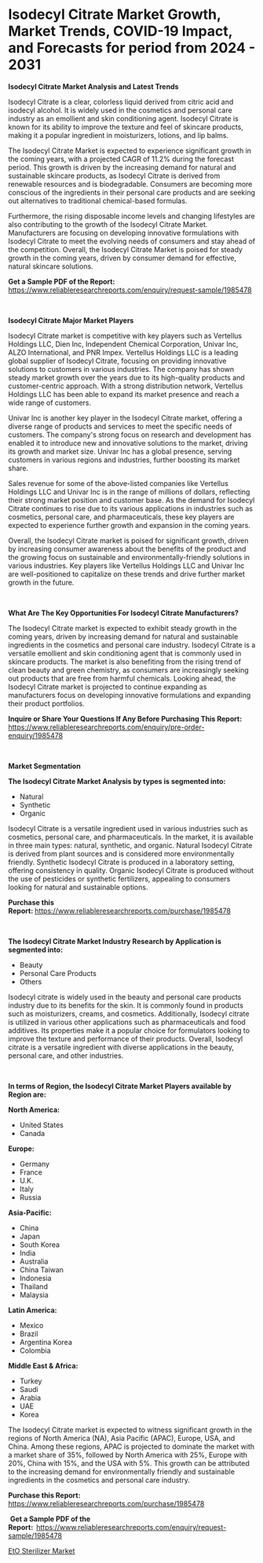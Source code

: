<p><h1>Isodecyl Citrate Market Growth, Market Trends, COVID-19 Impact, and Forecasts for period from 2024 - 2031</h1></p><p><strong>Isodecyl Citrate Market Analysis and Latest Trends</strong></p>
<p><p>Isodecyl Citrate is a clear, colorless liquid derived from citric acid and isodecyl alcohol. It is widely used in the cosmetics and personal care industry as an emollient and skin conditioning agent. Isodecyl Citrate is known for its ability to improve the texture and feel of skincare products, making it a popular ingredient in moisturizers, lotions, and lip balms.</p><p>The Isodecyl Citrate Market is expected to experience significant growth in the coming years, with a projected CAGR of 11.2% during the forecast period. This growth is driven by the increasing demand for natural and sustainable skincare products, as Isodecyl Citrate is derived from renewable resources and is biodegradable. Consumers are becoming more conscious of the ingredients in their personal care products and are seeking out alternatives to traditional chemical-based formulas.</p><p>Furthermore, the rising disposable income levels and changing lifestyles are also contributing to the growth of the Isodecyl Citrate Market. Manufacturers are focusing on developing innovative formulations with Isodecyl Citrate to meet the evolving needs of consumers and stay ahead of the competition. Overall, the Isodecyl Citrate Market is poised for steady growth in the coming years, driven by consumer demand for effective, natural skincare solutions.</p></p>
<p><strong>Get a Sample PDF of the Report:&nbsp;</strong> <a href="https://www.reliableresearchreports.com/enquiry/request-sample/1985478">https://www.reliableresearchreports.com/enquiry/request-sample/1985478</a></p>
<p>&nbsp;</p>
<p><strong>Isodecyl Citrate Major Market Players</strong></p>
<p><p>Isodecyl Citrate market is competitive with key players such as Vertellus Holdings LLC, Dien Inc, Independent Chemical Corporation, Univar Inc, ALZO International, and PNR Impex. Vertellus Holdings LLC is a leading global supplier of Isodecyl Citrate, focusing on providing innovative solutions to customers in various industries. The company has shown steady market growth over the years due to its high-quality products and customer-centric approach. With a strong distribution network, Vertellus Holdings LLC has been able to expand its market presence and reach a wide range of customers.</p><p>Univar Inc is another key player in the Isodecyl Citrate market, offering a diverse range of products and services to meet the specific needs of customers. The company's strong focus on research and development has enabled it to introduce new and innovative solutions to the market, driving its growth and market size. Univar Inc has a global presence, serving customers in various regions and industries, further boosting its market share.</p><p>Sales revenue for some of the above-listed companies like Vertellus Holdings LLC and Univar Inc is in the range of millions of dollars, reflecting their strong market position and customer base. As the demand for Isodecyl Citrate continues to rise due to its various applications in industries such as cosmetics, personal care, and pharmaceuticals, these key players are expected to experience further growth and expansion in the coming years.</p><p>Overall, the Isodecyl Citrate market is poised for significant growth, driven by increasing consumer awareness about the benefits of the product and the growing focus on sustainable and environmentally-friendly solutions in various industries. Key players like Vertellus Holdings LLC and Univar Inc are well-positioned to capitalize on these trends and drive further market growth in the future.</p></p>
<p>&nbsp;</p>
<p><strong>What Are The Key Opportunities For Isodecyl Citrate Manufacturers?</strong></p>
<p><p>The Isodecyl Citrate market is expected to exhibit steady growth in the coming years, driven by increasing demand for natural and sustainable ingredients in the cosmetics and personal care industry. Isodecyl Citrate is a versatile emollient and skin conditioning agent that is commonly used in skincare products. The market is also benefiting from the rising trend of clean beauty and green chemistry, as consumers are increasingly seeking out products that are free from harmful chemicals. Looking ahead, the Isodecyl Citrate market is projected to continue expanding as manufacturers focus on developing innovative formulations and expanding their product portfolios.</p></p>
<p><strong>Inquire or Share Your Questions If Any Before Purchasing This Report:</strong> <a href="https://www.reliableresearchreports.com/enquiry/pre-order-enquiry/1985478">https://www.reliableresearchreports.com/enquiry/pre-order-enquiry/1985478</a></p>
<p>&nbsp;</p>
<p><strong>Market Segmentation</strong></p>
<p><strong>The Isodecyl Citrate Market Analysis by types is segmented into:</strong></p>
<p><ul><li>Natural</li><li>Synthetic</li><li>Organic</li></ul></p>
<p><p>Isodecyl Citrate is a versatile ingredient used in various industries such as cosmetics, personal care, and pharmaceuticals. In the market, it is available in three main types: natural, synthetic, and organic. Natural Isodecyl Citrate is derived from plant sources and is considered more environmentally friendly. Synthetic Isodecyl Citrate is produced in a laboratory setting, offering consistency in quality. Organic Isodecyl Citrate is produced without the use of pesticides or synthetic fertilizers, appealing to consumers looking for natural and sustainable options.</p></p>
<p><strong>Purchase this Report:&nbsp;</strong><a href="https://www.reliableresearchreports.com/purchase/1985478">https://www.reliableresearchreports.com/purchase/1985478</a></p>
<p>&nbsp;</p>
<p><strong>The Isodecyl Citrate Market Industry Research by Application is segmented into:</strong></p>
<p><ul><li>Beauty</li><li>Personal Care Products</li><li>Others</li></ul></p>
<p><p>Isodecyl citrate is widely used in the beauty and personal care products industry due to its benefits for the skin. It is commonly found in products such as moisturizers, creams, and cosmetics. Additionally, Isodecyl citrate is utilized in various other applications such as pharmaceuticals and food additives. Its properties make it a popular choice for formulators looking to improve the texture and performance of their products. Overall, Isodecyl citrate is a versatile ingredient with diverse applications in the beauty, personal care, and other industries.</p></p>
<p>&nbsp;</p>
<p><strong>In terms of Region, the Isodecyl Citrate Market Players available by Region are:</strong></p>
<p>
    <p> <strong> North America: </strong>
        <ul>
            <li>United States</li>
            <li>Canada</li>
        </ul>
        </p> 
    <p> <strong> Europe: </strong>
        <ul>
            <li>Germany</li>
            <li>France</li>
            <li>U.K.</li>
            <li>Italy</li>
            <li>Russia</li>
        </ul>
        </p> 
    <p> <strong> Asia-Pacific: </strong>
        <ul>
            <li>China</li>
            <li>Japan</li>
            <li>South Korea</li>
            <li>India</li>
            <li>Australia</li>
            <li>China Taiwan</li>
            <li>Indonesia</li>
            <li>Thailand</li>
            <li>Malaysia</li>
        </ul>
        </p> 
    <p> <strong> Latin America: </strong>
        <ul>
            <li>Mexico</li>
            <li>Brazil</li>
            <li>Argentina Korea</li>
            <li>Colombia</li>
        </ul>
        </p> 
    <p> <strong> Middle East & Africa: </strong>
        <ul>
            <li>Turkey</li>
            <li>Saudi</li>
            <li>Arabia</li>
            <li>UAE</li>
            <li>Korea</li>
        </ul>
    </p>
    </p>
<p><p>The Isodecyl Citrate market is expected to witness significant growth in the regions of North America (NA), Asia Pacific (APAC), Europe, USA, and China. Among these regions, APAC is projected to dominate the market with a market share of 35%, followed by North America with 25%, Europe with 20%, China with 15%, and the USA with 5%. This growth can be attributed to the increasing demand for environmentally friendly and sustainable ingredients in the cosmetics and personal care industry.</p></p>
<p><strong>Purchase this Report: </strong><a href="https://www.reliableresearchreports.com/purchase/1985478">https://www.reliableresearchreports.com/purchase/1985478</a></p>
<p>&nbsp;<strong>Get a Sample PDF of the Report:&nbsp;&nbsp;</strong><a href="https://www.reliableresearchreports.com/enquiry/request-sample/1985478">https://www.reliableresearchreports.com/enquiry/request-sample/1985478</a></p>
<p><strong></strong></p>
<p><p><a href="https://circular-yam-9b9.notion.site/EtO-Sterilizer-Market-Share-Market-New-Trends-Analysis-Report-By-Type-By-Application-By-End-use--bab83317d1fe4ed29b2db3a21da0cab0">EtO Sterilizer Market</a></p></p>